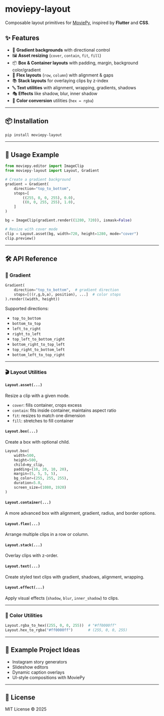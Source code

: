 # moviepy-layout

Composable layout primitives for [MoviePy](https://zulko.github.io/moviepy/), inspired by **Flutter** and **CSS**.

## ✨ Features

- 🎨 **Gradient backgrounds** with directional control
- 🖼️ **Asset resizing** (`cover`, `contain`, `fit`, `fill`)
- 📦 **Box & Container layouts** with padding, margin, background color/gradient
- 📐 **Flex layouts** (`row`, `column`) with alignment & gaps
- 📚 **Stack layouts** for overlaying clips by z-index
- 🔤 **Text utilities** with alignment, wrapping, gradients, shadows
- 🎭 **Effects** like shadow, blur, inner shadow
- 🎨 **Color conversion** utilities (`hex ↔ rgba`)

---

## 📦 Installation

```bash
pip install moviepy-layout
```

---

## 🚀 Usage Example

```python
from moviepy.editor import ImageClip
from moviepy-layout import Layout, Gradient

# Create a gradient background
gradient = Gradient(
    direction="top_to_bottom",
    stops=[
        ((255, 0, 0, 255), 0.0),
        ((0, 0, 255, 255), 1.0),
    ]
)

bg = ImageClip(gradient.render((1280, 720)), ismask=False)

# Resize with cover mode
clip = Layout.asset(bg, width=720, height=1280, mode="cover")
clip.preview()
```

---

## 🛠️ API Reference

### 🎨 Gradient

```python
Gradient(
    direction="top_to_bottom",  # gradient direction
    stops=[((r,g,b,a), position), ...]  # color stops
).render((width, height))
```

Supported directions:
- `top_to_bottom`
- `bottom_to_top`
- `left_to_right`
- `right_to_left`
- `top_left_to_bottom_right`
- `bottom_right_to_top_left`
- `top_right_to_bottom_left`
- `bottom_left_to_top_right`

---

### 🎬 Layout Utilities

#### `Layout.asset(...)`
Resize a clip with a given mode.

- `cover`: fills container, crops excess
- `contain`: fits inside container, maintains aspect ratio
- `fit`: resizes to match one dimension
- `fill`: stretches to fill container

#### `Layout.box(...)`
Create a box with optional child.

```python
Layout.box(
    width=500,
    height=500,
    child=my_clip,
    padding=(10, 20, 10, 20),
    margin=(5, 5, 5, 5),
    bg_color=(255, 255, 255),
    duration=5.0,
    screen_size=(1080, 1920)
)
```

#### `Layout.container(...)`
A more advanced box with alignment, gradient, radius, and border options.

#### `Layout.flex(...)`
Arrange multiple clips in a row or column.

#### `Layout.stack(...)`
Overlay clips with z-order.

#### `Layout.text(...)`
Create styled text clips with gradient, shadows, alignment, wrapping.

#### `Layout.effect(...)`
Apply visual effects (`shadow`, `blur`, `inner_shadow`) to clips.

---

### 🎨 Color Utilities

```python
Layout.rgba_to_hex((255, 0, 0, 255))  # "#ff0000ff"
Layout.hex_to_rgba("#ff0000ff")       # (255, 0, 0, 255)
```

---

## 📖 Example Project Ideas

- Instagram story generators
- Slideshow editors
- Dynamic caption overlays
- UI-style compositions with MoviePy

---

## 📜 License

MIT License © 2025
